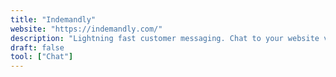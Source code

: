 ```yaml
---
title: "Indemandly"
website: "https://indemandly.com/"
description: "Lightning fast customer messaging. Chat to your website visitors in real-time, manage leads, and increase sales - all with indemandly"
draft: false
tool: ["Chat"]
---
```

